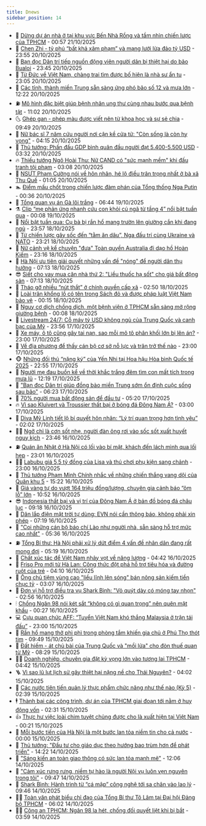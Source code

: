 ```yaml
---
title: Dnews
sidebar_position: 14
---
```


<!-- dantri-dnews:START -->
- 🤠 [Dừng dự án nhà ở tại khu vực Bến Nhà Rồng và tầm nhìn chiến lược của TPHCM](https://dantri.com.vn/thoi-su/dung-du-an-nha-o-tai-khu-vuc-ben-nha-rong-va-tam-nhin-chien-luoc-cua-tphcm-20251020165438239.htm) - 00:57 21/10/2025
- 🌈 [Chen Zhi - tỷ phú “bất khả xâm phạm” và mạng lưới lừa đảo tỷ USD](https://dantri.com.vn/kinh-doanh/chen-zhi-ty-phu-bat-kha-xam-pham-va-mang-luoi-lua-dao-ty-usd-20251016232046906.htm) - 23:55 20/10/2025
- 🐎 [Bạn đọc Dân trí tiếp nguồn động viên người dân bị thiệt hại do bão Bualoi](https://dantri.com.vn/tam-long-nhan-ai/ban-doc-dan-tri-tiep-nguon-dong-vien-nguoi-dan-bi-thiet-hai-do-bao-bualoi-20251020232230168.htm) - 23:45 20/10/2025
- 👹 [Từ Đức về Việt Nam, chàng trai tìm được bố hiện là nhà sư ẩn tu](https://dantri.com.vn/doi-song/tu-duc-ve-viet-nam-chang-trai-tim-duoc-bo-hien-la-nha-su-an-tu-20251020134808854.htm) - 23:05 20/10/2025
- 🫶 [Các tỉnh, thành miền Trung sẵn sàng ứng phó bão số 12 và mưa lớn](https://dantri.com.vn/thoi-su/cac-tinh-thanh-mien-trung-san-sang-ung-pho-bao-so-12-va-mua-lon-20251020170619769.htm) - 12:22 20/10/2025
- ⛽️ [Mô hình đặc biệt giúp bệnh nhân ung thư cùng nhau bước qua bệnh tật](https://dantri.com.vn/suc-khoe/mo-hinh-dac-biet-giup-benh-nhan-ung-thu-cung-nhau-buoc-qua-benh-tat-20251020170848258.htm) - 11:02 20/10/2025
- 🌜 [Ghép gan - phép màu được viết nên từ khoa học và sự sẻ chia](https://dantri.com.vn/suc-khoe/ghep-gan-phep-mau-duoc-viet-nen-tu-khoa-hoc-va-su-se-chia-20251020162230407.htm) - 09:49 20/10/2025
- 💪 [Nữ bác sĩ 7 năm cứu người nơi cận kề cửa tử: &quot;Còn sống là còn hy vọng&quot;](https://dantri.com.vn/suc-khoe/nu-bac-si-7-nam-cuu-nguoi-noi-can-ke-cua-tu-con-song-la-con-hy-vong-20251020105200719.htm) - 04:15 20/10/2025
- 🎊 [Thủ tướng: Phấn đấu GDP bình quân đầu người đạt 5.400-5.500 USD](https://dantri.com.vn/thoi-su/thu-tuong-phan-dau-gdp-binh-quan-dau-nguoi-dat-5400-5500-usd-20251020101728876.htm) - 03:32 20/10/2025
- 🔥 [Thiếu tướng Ngô Hoài Thu: Nữ CAND có &quot;sức mạnh mềm&quot; khi đấu tranh tội phạm](https://dantri.com.vn/thoi-su/thieu-tuong-ngo-hoai-thu-nu-cand-co-suc-manh-mem-khi-dau-tranh-toi-pham-20251020093544841.htm) - 03:08 20/10/2025
- 👀 [NSƯT Phạm Cường nói về hôn nhân, hé lộ điều trân trọng nhất ở bà xã Thu Quế](https://dantri.com.vn/giai-tri/nsut-pham-cuong-noi-ve-hon-nhan-he-lo-dieu-tran-trong-nhat-o-ba-xa-thu-que-20251019181541521.htm) - 01:05 20/10/2025
- 🏊 [Điểm mấu chốt trong chiến lược đàm phán của Tổng thống Nga Putin](https://dantri.com.vn/the-gioi/diem-mau-chot-trong-chien-luoc-dam-phan-cua-tong-thong-nga-putin-20251019103730720.htm) - 00:36 20/10/2025
- 🥸 [Tổng quan vụ án Gà lôi trắng](https://dantri.com.vn/ban-doc/tong-quan-vu-an-ga-loi-trang-20251018233425991.htm) - 06:44 19/10/2025
- ⚗️ [Clip “mẹ phản ứng nhanh cứu con khỏi cú ngã từ tầng 4” nổi bật tuần qua](https://dantri.com.vn/cong-nghe/clip-me-phan-ung-nhanh-cuu-con-khoi-cu-nga-tu-tang-4-noi-bat-tuan-qua-20251019042010495.htm) - 00:08 19/10/2025
- 🐲 [Nổi bật tuần qua: Cụ bà bị rắn hổ mang trườn lên giường cắn khi đang ngủ](https://dantri.com.vn/khoa-hoc/noi-bat-tuan-qua-cu-ba-bi-ran-ho-mang-truon-len-giuong-can-khi-dang-ngu-20251019054628414.htm) - 23:57 18/10/2025
- 🌁 [Từ chiến lược gây sốc đến “tằm ăn dâu”, Nga đấu trí cùng Ukraine và NATO](https://dantri.com.vn/the-gioi/tu-chien-luoc-gay-soc-den-tam-an-dau-nga-dau-tri-cung-ukraine-va-nato-20251014161010358.htm) - 23:21 18/10/2025
- 🧐 [Nữ cảnh vệ kể chuyện &quot;đưa&quot; Toàn quyền Australia đi dạo hồ Hoàn Kiếm](https://dantri.com.vn/thoi-su/nu-canh-ve-ke-chuyen-dua-toan-quyen-australia-di-dao-ho-hoan-kiem-20251019015014866.htm) - 23:16 18/10/2025
- 👹 [Hà Nội ưu tiên giải quyết những vấn đề &quot;nóng&quot; để người dân thụ hưởng](https://dantri.com.vn/thoi-su/ha-noi-uu-tien-giai-quyet-nhung-van-de-nong-de-nguoi-dan-thu-huong-20251018113512275.htm) - 07:13 18/10/2025
- 😎 [Siết cho vay mua căn nhà thứ 2: &quot;Liều thuốc hạ sốt&quot; cho giá bất động sản](https://dantri.com.vn/bat-dong-san/siet-cho-vay-mua-can-nha-thu-2-lieu-thuoc-ha-sot-cho-gia-bat-dong-san-20251016142124490.htm) - 07:13 18/10/2025
- 🤭 [Tháo gỡ nhiều “nút thắt” ở chính quyền cấp xã](https://dantri.com.vn/noi-vu/thao-go-nhieu-nut-that-o-chinh-quyen-cap-xa-20251018083430275.htm) - 02:50 18/10/2025
- 🦣 [Loài trăn khổng lồ có tên trong Sách đỏ và được pháp luật Việt Nam bảo vệ](https://dantri.com.vn/khoa-hoc/loai-tran-khong-lo-co-ten-trong-sach-do-va-duoc-phap-luat-viet-nam-bao-ve-20251018071328889.htm) - 00:15 18/10/2025
- 🙉 [Nguy cơ dịch chồng dịch, một bệnh viện ở TPHCM sẵn sàng mở rộng giường bệnh](https://dantri.com.vn/suc-khoe/nguy-co-dich-chong-dich-mot-benh-vien-o-tphcm-san-sang-mo-rong-giuong-benh-20251018020630464.htm) - 00:08 18/10/2025
- 🗽 [Livestream 24/7: Cỗ máy tỷ USD không ngủ của Trung Quốc và canh bạc của Mỹ](https://dantri.com.vn/kinh-doanh/livestream-247-co-may-ty-usd-khong-ngu-cua-trung-quoc-va-canh-bac-cua-my-20251017110741867.htm) - 23:56 17/10/2025
- 🐻 [Xe máy, ô tô cũng gây tai nạn, sao mỗi mô tô phân khối lớn bị lên án?](https://dantri.com.vn/ban-doc/xe-may-o-to-cung-gay-tai-nan-sao-moi-mo-to-phan-khoi-lon-bi-len-an-20251017151708791.htm) - 23:00 17/10/2025
- 🫣 [Về địa phương để thấy cán bộ cơ sở nỗ lực và trăn trở thế nào](https://dantri.com.vn/noi-vu/ve-dia-phuong-de-thay-can-bo-co-so-no-luc-va-tran-tro-the-nao-20251017145315215.htm) - 23:00 17/10/2025
- 🐵 [Những đối thủ “nặng ký” của Yến Nhi tại Hoa hậu Hòa bình Quốc tế 2025](https://dantri.com.vn/giai-tri/nhung-doi-thu-nang-ky-cua-yen-nhi-tai-hoa-hau-hoa-binh-quoc-te-2025-20251017204832453.htm) - 22:55 17/10/2025
- 🥷 [Người mẹ đau buồn kể về thời khắc trắng đêm tìm con mất tích trong mưa lũ](https://dantri.com.vn/tam-long-nhan-ai/nguoi-me-dau-buon-ke-ve-thoi-khac-trang-dem-tim-con-mat-tich-trong-mua-lu-20251017183213241.htm) - 12:19 17/10/2025
- 🐻 [&quot;Bạn đọc Dân trí giúp đồng bào miền Trung sớm ổn định cuộc sống sau bão&quot;](https://dantri.com.vn/tam-long-nhan-ai/ban-doc-dan-tri-giup-dong-bao-mien-trung-som-on-dinh-cuoc-song-sau-bao-20251015113206025.htm) - 06:23 17/10/2025
- 🥸 [70% người mua bất động sản để đầu tư](https://dantri.com.vn/bat-dong-san/70-nguoi-mua-bat-dong-san-de-dau-tu-20251017113056342.htm) - 05:20 17/10/2025
- 🔥 [Vì sao Kluivert và Troussier thất bại ở bóng đá Đông Nam Á?](https://dantri.com.vn/the-thao/vi-sao-kluivert-va-troussier-that-bai-o-bong-da-dong-nam-a-20251017004815742.htm) - 03:00 17/10/2025
- 🥰 [Diva Mỹ Linh tiết lộ bí quyết hôn nhân: “Lý trí quan trọng hơn tình yêu”](https://dantri.com.vn/giai-tri/diva-my-linh-tiet-lo-bi-quyet-hon-nhan-ly-tri-quan-trong-hon-tinh-yeu-20251017075346096.htm) - 02:02 17/10/2025
- 👨‍🏫 [Ngỡ chỉ là cơn sốt nhẹ, người đàn ông rơi vào sốc sốt xuất huyết nguy kịch](https://dantri.com.vn/suc-khoe/ngo-chi-la-con-sot-nhe-nguoi-dan-ong-roi-vao-soc-sot-xuat-huyet-nguy-kich-20251016081409212.htm) - 23:46 16/10/2025
- ⛽️ [Quán ăn Nhật ở Hà Nội có lối vào bí mật, khách đến lách mình qua lối hẹp](https://dantri.com.vn/du-lich/quan-an-nhat-o-ha-noi-co-loi-vao-bi-mat-khach-den-lach-minh-qua-loi-hep-20251014102751694.htm) - 23:01 16/10/2025
- 🧑‍💻 [Labubu giá 5,5 tỷ đồng của Lisa và thú chơi phụ kiện sang chảnh](https://dantri.com.vn/giai-tri/labubu-gia-55-ty-dong-cua-lisa-va-thu-choi-phu-kien-sang-chanh-20251015140138843.htm) - 23:00 16/10/2025
- 💪 [Thủ tướng Phạm Minh Chính nhắc về những chiến thắng vang dội của Quân khu 5](https://dantri.com.vn/thoi-su/thu-tuong-pham-minh-chinh-nhac-ve-nhung-chien-thang-vang-doi-cua-quan-khu-5-20251016211247696.htm) - 15:22 16/10/2025
- 🔭 [Giá vàng tự do vượt 164 triệu đồng/lượng, chuyên gia cảnh báo “ôm lỗ” lớn](https://dantri.com.vn/kinh-doanh/gia-vang-tu-do-vuot-164-trieu-dongluong-chuyen-gia-canh-bao-om-lo-lon-20251016143024358.htm) - 10:52 16/10/2025
- 😎 [Indonesia thất bại và vị trí của Đông Nam Á ở bản đồ bóng đá châu lục](https://dantri.com.vn/the-thao/indonesia-that-bai-va-vi-tri-cua-dong-nam-a-o-ban-do-bong-da-chau-luc-20251016005326897.htm) - 09:18 16/10/2025
- 🦩 [Dân lắp điện mặt trời tự dùng: EVN nói cần thông báo, không phải xin phép](https://dantri.com.vn/kinh-doanh/dan-lap-dien-mat-troi-tu-dung-evn-noi-can-thong-bao-khong-phai-xin-phep-20251016122631628.htm) - 07:19 16/10/2025
- 🐻 [&quot;Coi những cán bộ báo chí Lào như người nhà, sẵn sàng hỗ trợ mức cao nhất&quot;](https://dantri.com.vn/noi-vu/coi-nhung-can-bo-bao-chi-lao-nhu-nguoi-nha-san-sang-ho-tro-muc-cao-nhat-20251016114325346.htm) - 05:36 16/10/2025
- ⛽️ [Tổng Bí thư: Hà Nội phải xử lý dứt điểm 4 vấn đề nhân dân đang rất mong đợi](https://dantri.com.vn/thoi-su/tong-bi-thu-ha-noi-phai-xu-ly-dut-diem-4-van-de-nhan-dan-dang-rat-mong-doi-20251016121311308.htm) - 05:19 16/10/2025
- 📝 [Chất xúc tác để Việt Nam nhảy vọt về năng lượng](https://dantri.com.vn/cong-nghe/chat-xuc-tac-de-viet-nam-nhay-vot-ve-nang-luong-20251014181235659.htm) - 04:42 16/10/2025
- 💯 [Friso Pro mới từ Hà Lan: Công thức đột phá hỗ trợ tiêu hóa và đường ruột của trẻ](https://dantri.com.vn/suc-khoe/friso-pro-moi-tu-ha-lan-cong-thuc-dot-pha-ho-tro-tieu-hoa-va-duong-ruot-cua-tre-20251016104543802.htm) - 04:10 16/10/2025
- 🤠 [Ông chủ tiệm vùng cao &quot;liều lĩnh lên sóng&quot; bán nông sản kiếm tiền chục tỷ](https://dantri.com.vn/lao-dong-viec-lam/ong-chu-tiem-vung-cao-lieu-linh-len-song-ban-nong-san-kiem-tien-chuc-ty-20251015221021529.htm) - 03:07 16/10/2025
- 🧐 [Đơn vị hỗ trợ điều tra vụ Shark Bình: &quot;Vỏ quýt dày có móng tay nhọn&quot;](https://dantri.com.vn/cong-nghe/don-vi-ho-tro-dieu-tra-vu-shark-binh-vo-quyt-day-co-mong-tay-nhon-20251016010558030.htm) - 02:56 16/10/2025
- 🕯 [Chồng Ngân 98 nói két sắt “không có gì quan trọng” nên quên mật khẩu](https://dantri.com.vn/phap-luat/chong-ngan-98-noi-ket-sat-khong-co-gi-quan-trong-nen-quen-mat-khau-20251016000901821.htm) - 00:27 16/10/2025
- 💻 [Cựu quan chức AFF: “Tuyển Việt Nam khó thắng Malaysia ở trận tái đấu”](https://dantri.com.vn/the-thao/cuu-quan-chuc-aff-tuyen-viet-nam-kho-thang-malaysia-o-tran-tai-dau-20251015121649715.htm) - 23:00 15/10/2025
- 🌋 [Rắn hổ mang thở phì phì trong phòng tắm khiến gia chủ ở Phú Thọ thót tim](https://dantri.com.vn/khoa-hoc/ran-ho-mang-tho-phi-phi-trong-phong-tam-khien-gia-chu-o-phu-tho-thot-tim-20251015162446043.htm) - 09:49 15/10/2025
- 🤖 [Đất hiếm - át chủ bài của Trung Quốc và &quot;mồi lửa&quot; cho đòn thuế quan từ Mỹ](https://dantri.com.vn/kinh-doanh/dat-hiem-at-chu-bai-cua-trung-quoc-va-moi-lua-cho-don-thue-quan-tu-my-20251014095835385.htm) - 08:29 15/10/2025
- 🧑‍💻 [Doanh nghiệp, chuyên gia đặt kỳ vọng lớn vào tương lai TPHCM](https://dantri.com.vn/kinh-doanh/doanh-nghiep-chuyen-gia-dat-ky-vong-lon-vao-tuong-lai-tphcm-20251015111122894.htm) - 04:42 15/10/2025
- 🪜 [Vì sao lũ lụt lịch sử gây thiệt hại nặng nề cho Thái Nguyên?](https://dantri.com.vn/thoi-su/vi-sao-lu-lut-lich-su-gay-thiet-hai-nang-ne-cho-thai-nguyen-20251015101503419.htm) - 04:02 15/10/2025
- 🚀 [Các nước tiên tiến quản lý thực phẩm chức năng như thế nào &lpar;Kỳ 5&rpar;](https://dantri.com.vn/suc-khoe/cac-nuoc-tien-tien-quan-ly-thuc-pham-chuc-nang-nhu-the-nao-ky-5-20251014144934611.htm) - 02:39 15/10/2025
- 🕴 [Thành bại các công trình, dự án của TPHCM giai đoạn tới nằm ở huy động vốn](https://dantri.com.vn/thoi-su/thanh-bai-cac-cong-trinh-du-an-cua-tphcm-giai-doan-toi-nam-o-huy-dong-von-20251015091052660.htm) - 02:31 15/10/2025
- 👍 [Thực hư việc loài chim tuyệt chủng được cho là xuất hiện tại Việt Nam](https://dantri.com.vn/khoa-hoc/thuc-hu-viec-loai-chim-tuyet-chung-duoc-cho-la-xuat-hien-tai-viet-nam-20251015023605524.htm) - 00:21 15/10/2025
- 🥳 [Mỗi bước tiến của Hà Nội là một bước lan tỏa niềm tin cho cả nước](https://dantri.com.vn/thoi-su/moi-buoc-tien-cua-ha-noi-la-mot-buoc-lan-toa-niem-tin-cho-ca-nuoc-20251014232508785.htm) - 00:00 15/10/2025
- 🥳 [Thủ tướng: &quot;Đầu tư cho giáo dục theo hướng bao trùm hơn để phát triển&quot;](https://dantri.com.vn/giao-duc/thu-tuong-dau-tu-cho-giao-duc-theo-huong-bao-trum-hon-de-phat-trien-20251014194636942.htm) - 14:22 14/10/2025
- 🦩 [&quot;Sáng kiến an toàn giao thông có sức lan tỏa mạnh mẽ&quot;](https://dantri.com.vn/thoi-su/sang-kien-an-toan-giao-thong-co-suc-lan-toa-manh-me-20251014165420314.htm) - 12:06 14/10/2025
- 🗽 [&quot;Cảm xúc rưng rưng, niềm tự hào là người Nội vụ luôn vẹn nguyên trong tôi&quot;](https://dantri.com.vn/noi-vu/cam-xuc-rung-rung-niem-tu-hao-la-nguoi-noi-vu-luon-ven-nguyen-trong-toi-20251014160519997.htm) - 09:47 14/10/2025
- 🤖 [Shark Bình: Hành trình từ “cá mập” công nghệ tới sa chân vào lao lý](https://dantri.com.vn/cong-nghe/shark-binh-hanh-trinh-tu-ca-map-cong-nghe-toi-sa-chan-vao-lao-ly-20251014163309122.htm) - 09:46 14/10/2025
- 🧑‍🏫 [Toàn văn phát biểu chỉ đạo của Tổng Bí thư Tô Lâm tại Đại hội Đảng bộ TPHCM](https://dantri.com.vn/thoi-su/toan-van-phat-bieu-chi-dao-cua-tong-bi-thu-to-lam-tai-dai-hoi-dang-bo-tphcm-20251014123526213.htm) - 06:02 14/10/2025
- 👨‍🏫 [Công an TPHCM: Ngân 98 la hét, chống đối quyết liệt khi bị bắt](https://dantri.com.vn/phap-luat/cong-an-tphcm-ngan-98-la-het-chong-doi-quyet-liet-khi-bi-bat-20251014090003326.htm) - 03:59 14/10/2025<!-- dantri-dnews:END -->
